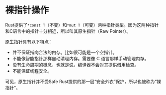 # 裸指针操作

Rust提供了`*const T`（不变）和`*mut T`（可变）两种指针类型。因为这两种指针和C语言中的指针十分相近，所以叫其原生指针（Raw Pointer）。

原生指针具有以下特点：

- 并不保证指向合法的内存。比如很可能是一个空指针。
- 不能像智能指针那样自动清理内存。需要像 C 语言那样手动管理内存。
- 没有生命周期的概念，也就是说，编译器不会对其提供借用检查。
- 不能保证线程安全。

可见，原生指针并不受Safe Rust提供的那一层“安全外衣”保护，所以也被称为“裸指针”。

